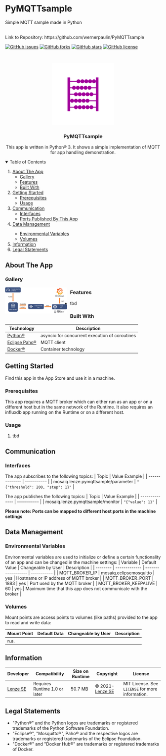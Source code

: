 # PyMQTTsample
Simple MQTT sample made in Python

<br />
Link to Repository: https://github.com/wernerpaulin/PyMQTTsample

<!-- APP SHIELDS -->
[![GitHub issues](https://img.shields.io/github/issues/wernerpaulin/PyMQTTsample)](https://github.com/wernerpaulin/PyMQTTsample/issues)
[![GitHub forks](https://img.shields.io/github/forks/wernerpaulin/PyMQTTsample)](https://github.com/wernerpaulin/PyMQTTsample/network)
[![GitHub stars](https://img.shields.io/github/stars/wernerpaulin/PyMQTTsample)](https://github.com/wernerpaulin/PyMQTTsample/stargazers)
[![GitHub license](https://img.shields.io/github/license/wernerpaulin/PyMQTTsample)](https://github.com/wernerpaulin/PyMQTTsample/blob/main/LICENSE)


<!-- APP LOGO -->
<br />
<p align="center">
  <a href="https://github.com/wernerpaulin/PyMQTTsample">
    <img src="images/icon.png" alt="Logo" width="200" height="200">
  </a>

  <h3 align="center">PyMQTTsample</h3>

  <p align="center">
    This app is written in Python® 3. It shows a simple implementation of MQTT for app handling demonstration.
  </p>
</p>


<!-- TABLE OF CONTENTS -->
<details open="open">
  <summary>Table of Contents</summary>
  <ol>
    <li>
      <a href="#about-the-app">About The App</a>
      <ul>
        <li><a href="#gallery">Gallery</a></li>
        <li><a href="#features">Features</a></li>
        <li><a href="#built-with">Built With</a></li>
      </ul>
    </li>
    <li>
      <a href="#getting-started">Getting Started</a>
      <ul>
        <li><a href="#prerequisites">Prerequisites</a></li>
        <li><a href="#usage">Usage</a></li>
      </ul>
    </li>
    <li><a href="#communication">Communication</a>
      <ul>
        <li><a href="#interfaces">Interfaces</a></li>
        <li><a href="#published-ports">Ports Published By This App</a></li>
      </ul>
    </li>
    <li><a href="#data-management">Data Management</a></li>
      <ul>
        <li><a href="#environmental-variables">Environmental Variables</a></li>
        <li><a href="#volumes">Volumes</a></li>
      </ul>
    <li><a href="#information">Information</a></li>
    <li><a href="#legal-statemets">Legal Statements</a></li>
  </ol>
</details>

<!-- ABOUT THE APP -->
## About The App
### Gallery
<img src="images/gallery1.png" 
     alt="Gallery 1" 
     style="float:left; margin-right: 10px;" 
     width="200"/>

### Features
* tbd



### Built With
| Technology | Description |
| -------------- | ----------- |
| [Python®](https://www.python.org/) | asyncio for concurrent execution of coroutines |
| [Eclipse Paho®](https://www.eclipse.org/paho/) | MQTT client |
| [Docker®](https://www.docker.com/) | Container technology |


<!-- GETTING STARTED -->
## Getting Started

Find this app in the App Store and use it in a machine.

### Prerequisites

This app requires a MQTT broker which can either run as an app or on a different host but in the same network of the Runtime.
It also requires an influxdb app running on the Runtime or on a different host.

### Usage
1. tbd


<!-- COMMUNICATION -->
## Communication
### Interfaces
The app subscribes to the following topics:
| Topic | Value Example |
| -------------- | ----------- |
| mosaiq.lenze.pymqttsample/parameter | ``` "{"threshold": 200, "step": 1}" ``` |


The app publishes the following topics:
| Topic | Value Example |
| -------------- | ----------- |
| mosaiq.lenze.pymqttsample/monitor | ``` "{"value": 1}" ``` |

**Please note: Ports can be mapped to different host ports in the machine settings**

<!-- DATA MANAGEMENT -->
## Data Management

### Environmental Variables
Environmental variables are used to initialize or define a certain functionality of an app and can be changed in the machine settings:
| Variable | Default Value | Changeable by User | Description | 
| -------- | ------------- | ------------------ | ----------- |
| MQTT_BROKER_IP | mosaiq.eclipsemosquitto | yes | Hostname or IP address of MQTT broker | 
| MQTT_BROKER_PORT | 1883 | yes | Port used by the MQTT broker |
| MQTT_BROKER_KEEPALIVE | 60 | yes | Maximum time that this app does not communicate with the broker |

### Volumes
Mount points are access points to volumes (like paths) provided to the app to read and write data:

| Mount Point | Default Data | Changeable by User | Description | 
| -------- | ------------- | ------------------ | ----------- |
| n.a. | | |


<!-- INFORMATION -->
## Information
| Developer | Compatibility | Size on Runtime | Copyright | License |
| ----------| ------------- |---------------- | --------- | ------- |
| [Lenze SE](https://www.lenze.com/) | Requires Runtime 1.0 or later | 50.7 MB | © 2021- [Lenze SE](https://www.lenze.com/) | MIT License. See `LICENSE` for more information. |


## Legal Statements
* "Python®" and the Python logos are trademarks or registered trademarks of the Python Software Foundation.
* "Eclipse®", "Mosquitto®", Paho® and the respective logos are trademarks or registered trademarks of the Eclipse Foundation.
* "Docker®" and "Docker Hub®" are trademarks or registered trademarks of Docker.

